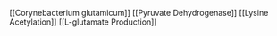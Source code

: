 [[Corynebacterium glutamicum]]
[[Pyruvate Dehydrogenase]]
[[Lysine Acetylation]]
[[L-glutamate Production]]
